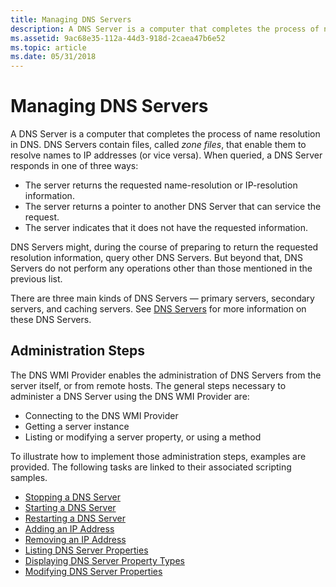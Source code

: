 ```yaml
---
title: Managing DNS Servers
description: A DNS Server is a computer that completes the process of name resolution in DNS.
ms.assetid: 9ac68e35-112a-44d3-918d-2caea47b6e52
ms.topic: article
ms.date: 05/31/2018
---
```


# Managing DNS Servers

A DNS Server is a computer that completes the process of name resolution in DNS. DNS Servers contain files, called *zone files*, that enable them to resolve names to IP addresses (or vice versa). When queried, a DNS Server responds in one of three ways:

-   The server returns the requested name-resolution or IP-resolution information.
-   The server returns a pointer to another DNS Server that can service the request.
-   The server indicates that it does not have the requested information.

DNS Servers might, during the course of preparing to return the requested resolution information, query other DNS Servers. But beyond that, DNS Servers do not perform any operations other than those mentioned in the previous list.

There are three main kinds of DNS Servers — primary servers, secondary servers, and caching servers. See [DNS Servers](dns-servers.md) for more information on these DNS Servers.

## Administration Steps

The DNS WMI Provider enables the administration of DNS Servers from the server itself, or from remote hosts. The general steps necessary to administer a DNS Server using the DNS WMI Provider are:

-   Connecting to the DNS WMI Provider
-   Getting a server instance
-   Listing or modifying a server property, or using a method

To illustrate how to implement those administration steps, examples are provided. The following tasks are linked to their associated scripting samples.

-   [Stopping a DNS Server](dns-wmi-provider-samples-managing-a-dns-server.md)
-   [Starting a DNS Server](dns-wmi-provider-samples-managing-a-dns-server.md)
-   [Restarting a DNS Server](dns-wmi-provider-samples-managing-a-dns-server.md)
-   [Adding an IP Address](dns-wmi-provider-samples-managing-a-dns-server.md)
-   [Removing an IP Address](dns-wmi-provider-samples-managing-a-dns-server.md)
-   [Listing DNS Server Properties](dns-wmi-provider-samples-managing-a-dns-server.md)
-   [Displaying DNS Server Property Types](dns-wmi-provider-samples-managing-a-dns-server.md)
-   [Modifying DNS Server Properties](dns-wmi-provider-samples-managing-a-dns-server.md)

 

 





